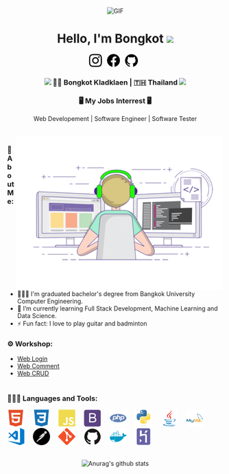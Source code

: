 <div align="center">
<img align="center" alt="GIF" height="250px" src="https://media.giphy.com/media/du3J3cXyzhj75IOgvA/giphy.gif" />
  
# Hello, I'm Bongkot <img src="https://github.com/sciencepal/sciencepal/blob/master/assets/Hi.gif" width="50px">
</div>

<p align='center'>
<a href="https://www.instagram.com/_jaybong_/"><img height="30" src="https://github.com/Bongkot-Kladklaen/Bongkot-kladklaen/blob/master/icons/instagram.svg"></a>&nbsp;&nbsp;
<a href="https://www.facebook.com/Jaycop.IdeaCode/"><img height="30" src="https://github.com/Bongkot-Kladklaen/Bongkot-kladklaen/blob/master/icons/facebook.svg"></a>&nbsp;&nbsp;
<a href="https://github.com/Bongkot-Kladklaen"><img height="30" src="https://github.com/Bongkot-Kladklaen/Bongkot-kladklaen/blob/master/icons/github.svg"></a>&nbsp;&nbsp;
</p>
 
<div align="Center">
<h3>
  <img src="https://media.giphy.com/media/WUlplcMpOCEmTGBtBW/giphy.gif" width="30"> 
  🙎🏻 Bongkot Kladklaen | 🇹🇭 Thailand
  <img src="https://media.giphy.com/media/WUlplcMpOCEmTGBtBW/giphy.gif" width="30">
</h3>
  
### 🖥 My Jobs Interrest 🖥
Web Developement | Software Engineer | Software Tester

</div><br/>

<img align="right" height="360" width="485" alt="" src="https://github.com/Bongkot-Kladklaen/Bongkot-kladklaen/blob/master/icons/coding.gif" />

### 🚀 About Me:
- 🧑🏻‍🎓 I'm graduated bachelor's degree from Bangkok University Computer Engineering.
- 📖 I’m currently learning Full Stack Development, Machine Learning and Data Science.
- ⚡ Fun fact: I love to play guitar and badminton

### ⚙️ Workshop:
- <a href="https://gentle-garden-79293.herokuapp.com" target="_blank">Web Login</a>
- <a href="https://lit-waters-68511.herokuapp.com" target="_blank">Web Comment</a>
- <a href="https://young-tor-39660.herokuapp.com/" target="_blank">Web CRUD</a>
<br><br>

### 🧑🏻‍💻 Languages and Tools:
<div>
<img src="https://github.com/Bongkot-Kladklaen/Bongkot-kladklaen/blob/master/icons/html5-plain.svg" alt="HTML5" height="40" />&nbsp;&nbsp;&nbsp;&nbsp;
<img src="https://github.com/Bongkot-Kladklaen/Bongkot-kladklaen/blob/master/icons/css3-plain.svg" alt="CSS3" height="40" />&nbsp;&nbsp;&nbsp;&nbsp;
<img src="https://github.com/Bongkot-Kladklaen/Bongkot-kladklaen/blob/master/icons/javascript-plain.svg" alt="Javascript" height="40" />&nbsp;&nbsp;&nbsp;&nbsp;
<img src="https://github.com/Bongkot-Kladklaen/Bongkot-kladklaen/blob/master/icons/bootstrap-plain.svg" alt="Bootstrap" height="40" />&nbsp;&nbsp;&nbsp;&nbsp;
<img src="https://github.com/Bongkot-Kladklaen/Bongkot-kladklaen/blob/master/icons/php-plain.svg" alt="php" height="40" />&nbsp;&nbsp;&nbsp;&nbsp;
<img src="https://github.com/Bongkot-Kladklaen/Bongkot-kladklaen/blob/master/icons/python-original.svg" alt="python" height="40" />&nbsp;&nbsp;&nbsp;&nbsp;
<img src="https://github.com/Bongkot-Kladklaen/Bongkot-kladklaen/blob/master/icons/java-original.svg" alt="Java" height="40" />&nbsp;&nbsp;&nbsp;&nbsp;
<img src="https://github.com/Bongkot-Kladklaen/Bongkot-kladklaen/blob/master/icons/mysql-original-wordmark.svg" alt="mysql" height="40" />&nbsp;&nbsp;&nbsp;&nbsp;
<img src="https://raw.githubusercontent.com/github/explore/80688e429a7d4ef2fca1e82350fe8e3517d3494d/topics/visual-studio-code/visual-studio-code.png" alt="VScode" height="40" />&nbsp;&nbsp;&nbsp;&nbsp;
<img src="https://github.com/Bongkot-Kladklaen/Bongkot-kladklaen/blob/master/icons/postman.svg" alt="VScode" height="40" />&nbsp;&nbsp;&nbsp;&nbsp;
<img src="https://github.com/Bongkot-Kladklaen/Bongkot-kladklaen/blob/master/icons/git-original.svg" alt="Git" height="40" />&nbsp;&nbsp;&nbsp;&nbsp;
<img src="https://github.com/Bongkot-Kladklaen/Bongkot-kladklaen/blob/master/icons/github-original.svg" alt="Github" height="40" />&nbsp;&nbsp;&nbsp;&nbsp;
<img src="https://github.com/Bongkot-Kladklaen/Bongkot-kladklaen/blob/master/icons/docker-plain.svg" alt="Docker" height="40" />&nbsp;&nbsp;&nbsp;&nbsp;
<img src="https://github.com/Bongkot-Kladklaen/Bongkot-kladklaen/blob/master/icons/heroku-plain.svg" alt="Heroku" height="40" />
</div>
<br/>  

<div align="center">
  
![Anurag's github stats](https://github-readme-stats.vercel.app/api?username=bongkot-kladklaen&show_icons=true&theme=onedark)

</div>

